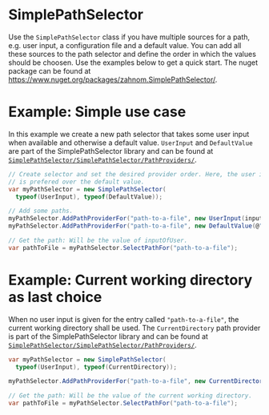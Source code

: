 # SimplePathSelector
Use the `SimplePathSelector` class if you have multiple sources for a path, e.g. user input, a configuration file and a default value. You can add all these sources to the path selector and define the order in which the values should be choosen. Use the examples below to get a quick start. The nuget package can be found at https://www.nuget.org/packages/zahnom.SimplePathSelector/.

# Example: Simple use case
In this example we create a new path selector that takes some user input when available and otherwise a default value. `UserInput` and `DefaultValue` are part of the SimplePathSelector library and can be found at [`SimplePathSelector/SimplePathSelector/PathProviders/`](https://github.com/zahnom/SimplePathSelector/tree/master/SimplePathSelector/PathProviders).
```c#
// Create selector and set the desired provider order. Here, the user input
// is prefered over the default value.
var myPathSelector = new SimplePathSelector(
  typeof(UserInput), typeof(DefaultValue));

// Add some paths.
myPathSelector.AddPathProviderFor("path-to-a-file", new UserInput(inputOfUser));
myPathSelector.AddPathProviderFor("path-to-a-file", new DefaultValue(@"C:\some\dir\");

// Get the path: Will be the value of inputOfUser.
var pathToFile = myPathSelector.SelectPathFor("path-to-a-file");
```
# Example: Current working directory as last choice
When no user input is given for the entry called `"path-to-a-file"`, the current working directory shall be used. The `CurrentDirectory` path provider is part of the SimplePathSelector library and can be found at [`SimplePathSelector/SimplePathSelector/PathProviders/`](https://github.com/zahnom/SimplePathSelector/tree/master/SimplePathSelector/PathProviders).
```c#
var myPathSelector = new SimplePathSelector(
  typeof(UserInput), typeof(CurrentDirectory));

myPathSelector.AddPathProviderFor("path-to-a-file", new CurrentDirectory());

// Get the path: Will be the value of the current working directory.
var pathToFile = myPathSelector.SelectPathFor("path-to-a-file");
```
